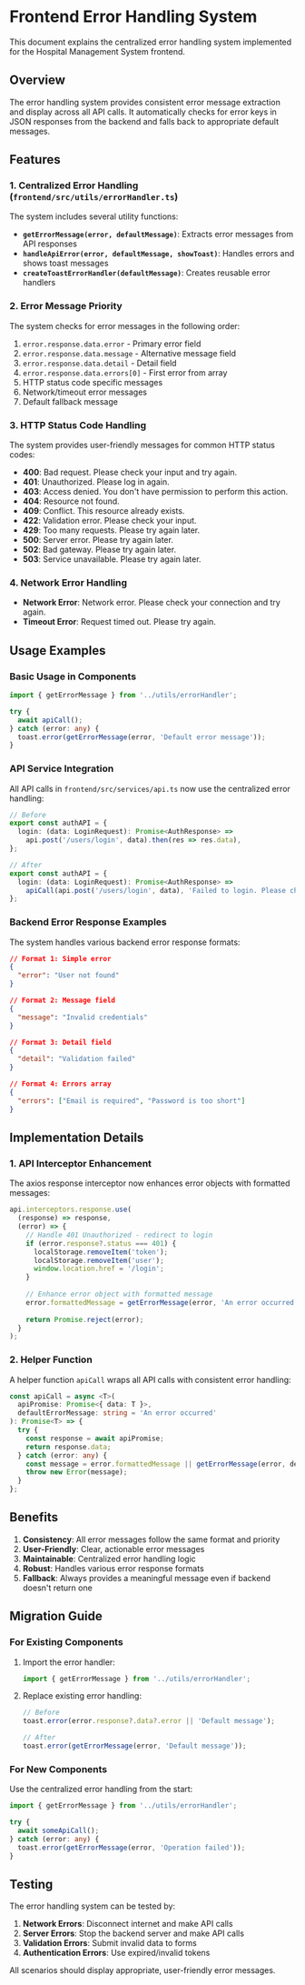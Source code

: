 # Frontend Error Handling System

This document explains the centralized error handling system implemented for the Hospital Management System frontend.

## Overview

The error handling system provides consistent error message extraction and display across all API calls. It automatically checks for error keys in JSON responses from the backend and falls back to appropriate default messages.

## Features

### 1. Centralized Error Handling (`frontend/src/utils/errorHandler.ts`)

The system includes several utility functions:

- **`getErrorMessage(error, defaultMessage)`**: Extracts error messages from API responses
- **`handleApiError(error, defaultMessage, showToast)`**: Handles errors and shows toast messages
- **`createToastErrorHandler(defaultMessage)`**: Creates reusable error handlers

### 2. Error Message Priority

The system checks for error messages in the following order:

1. `error.response.data.error` - Primary error field
2. `error.response.data.message` - Alternative message field
3. `error.response.data.detail` - Detail field
4. `error.response.data.errors[0]` - First error from array
5. HTTP status code specific messages
6. Network/timeout error messages
7. Default fallback message

### 3. HTTP Status Code Handling

The system provides user-friendly messages for common HTTP status codes:

- **400**: Bad request. Please check your input and try again.
- **401**: Unauthorized. Please log in again.
- **403**: Access denied. You don't have permission to perform this action.
- **404**: Resource not found.
- **409**: Conflict. This resource already exists.
- **422**: Validation error. Please check your input.
- **429**: Too many requests. Please try again later.
- **500**: Server error. Please try again later.
- **502**: Bad gateway. Please try again later.
- **503**: Service unavailable. Please try again later.

### 4. Network Error Handling

- **Network Error**: Network error. Please check your connection and try again.
- **Timeout Error**: Request timed out. Please try again.

## Usage Examples

### Basic Usage in Components

```typescript
import { getErrorMessage } from '../utils/errorHandler';

try {
  await apiCall();
} catch (error: any) {
  toast.error(getErrorMessage(error, 'Default error message'));
}
```

### API Service Integration

All API calls in `frontend/src/services/api.ts` now use the centralized error handling:

```typescript
// Before
export const authAPI = {
  login: (data: LoginRequest): Promise<AuthResponse> =>
    api.post('/users/login', data).then(res => res.data),
};

// After
export const authAPI = {
  login: (data: LoginRequest): Promise<AuthResponse> =>
    apiCall(api.post('/users/login', data), 'Failed to login. Please check your credentials.'),
};
```

### Backend Error Response Examples

The system handles various backend error response formats:

```json
// Format 1: Simple error
{
  "error": "User not found"
}

// Format 2: Message field
{
  "message": "Invalid credentials"
}

// Format 3: Detail field
{
  "detail": "Validation failed"
}

// Format 4: Errors array
{
  "errors": ["Email is required", "Password is too short"]
}
```

## Implementation Details

### 1. API Interceptor Enhancement

The axios response interceptor now enhances error objects with formatted messages:

```typescript
api.interceptors.response.use(
  (response) => response,
  (error) => {
    // Handle 401 Unauthorized - redirect to login
    if (error.response?.status === 401) {
      localStorage.removeItem('token');
      localStorage.removeItem('user');
      window.location.href = '/login';
    }
    
    // Enhance error object with formatted message
    error.formattedMessage = getErrorMessage(error, 'An error occurred');
    
    return Promise.reject(error);
  }
);
```

### 2. Helper Function

A helper function `apiCall` wraps all API calls with consistent error handling:

```typescript
const apiCall = async <T>(
  apiPromise: Promise<{ data: T }>,
  defaultErrorMessage: string = 'An error occurred'
): Promise<T> => {
  try {
    const response = await apiPromise;
    return response.data;
  } catch (error: any) {
    const message = error.formattedMessage || getErrorMessage(error, defaultErrorMessage);
    throw new Error(message);
  }
};
```

## Benefits

1. **Consistency**: All error messages follow the same format and priority
2. **User-Friendly**: Clear, actionable error messages
3. **Maintainable**: Centralized error handling logic
4. **Robust**: Handles various error response formats
5. **Fallback**: Always provides a meaningful message even if backend doesn't return one

## Migration Guide

### For Existing Components

1. Import the error handler:
   ```typescript
   import { getErrorMessage } from '../utils/errorHandler';
   ```

2. Replace existing error handling:
   ```typescript
   // Before
   toast.error(error.response?.data?.error || 'Default message');
   
   // After
   toast.error(getErrorMessage(error, 'Default message'));
   ```

### For New Components

Use the centralized error handling from the start:

```typescript
import { getErrorMessage } from '../utils/errorHandler';

try {
  await someApiCall();
} catch (error: any) {
  toast.error(getErrorMessage(error, 'Operation failed'));
}
```

## Testing

The error handling system can be tested by:

1. **Network Errors**: Disconnect internet and make API calls
2. **Server Errors**: Stop the backend server and make API calls
3. **Validation Errors**: Submit invalid data to forms
4. **Authentication Errors**: Use expired/invalid tokens

All scenarios should display appropriate, user-friendly error messages. 